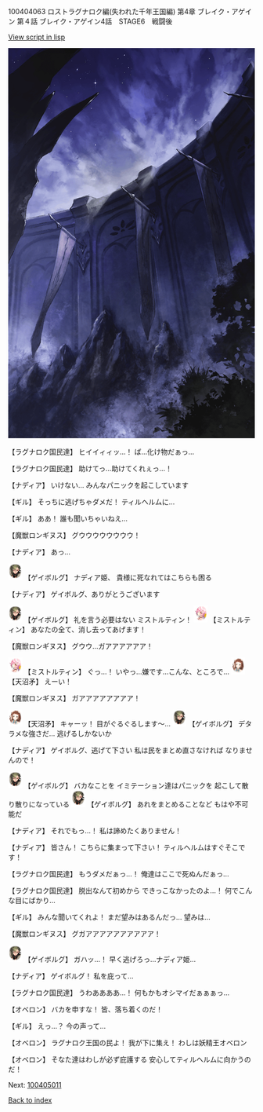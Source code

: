 100404063 ロストラグナロク編(失われた千年王国編) 第4章 ブレイク・アゲイン 第４話 ブレイク・アゲイン4話　STAGE6　戦闘後

[View script in lisp](../scripts/100404063.txt)

![101_south_wall.png](../images/backgrounds/101_south_wall.png)

【ラグナロク国民達】
ヒイイィィッ…！
ば…化け物だぁっ…

【ラグナロク国民達】
助けてっ…助けてくれぇっ…！

【ナディア】
いけない…
みんなパニックを起こしています

【ギル】
そっちに逃げちゃダメだ！
ティルヘルムに…

【ギル】
ああ！
誰も聞いちゃいねえ…

【魔獣ロンギヌス】
グウウウウウウウウ！

【ナディア】
あっ…

<img src="../images/units/3300711.png" alt="3300711.png" height="34"/>
【ゲイボルグ】
ナディア姫、
貴様に死なれてはこちらも困る

【ナディア】
ゲイボルグ、ありがとうございます

<img src="../images/units/3300711.png" alt="3300711.png" height="34"/>
【ゲイボルグ】
礼を言う必要はない
ミストルティン！

<img src="../images/units/3600611.png" alt="3600611.png" height="34"/>
【ミストルティン】
あなたの全て、消し去ってあげます！

【魔獣ロンギヌス】
グウウ…ガアアアアアア！

<img src="../images/units/3600611.png" alt="3600611.png" height="34"/>
【ミストルティン】
ぐっ…！
いやっ…嫌です…こんな、ところで…

<img src="../images/units/3300411.png" alt="3300411.png" height="34"/>
【天沼矛】
えーい！

【魔獣ロンギヌス】
ガアアアアアアアア！

<img src="../images/units/3300411.png" alt="3300411.png" height="34"/>
【天沼矛】
キャーッ！
目がぐるぐるします～…

<img src="../images/units/3300711.png" alt="3300711.png" height="34"/>
【ゲイボルグ】
デタラメな強さだ…
逃げるしかないか

【ナディア】
ゲイボルグ、逃げて下さい
私は民をまとめ直さなければ
なりませんので！

<img src="../images/units/3300711.png" alt="3300711.png" height="34"/>
【ゲイボルグ】
バカなことを
イミテーション達はパニックを
起こして散り散りになっている

<img src="../images/units/3300711.png" alt="3300711.png" height="34"/>
【ゲイボルグ】
あれをまとめることなど
もはや不可能だ

【ナディア】
それでもっ…！
私は諦めたくありません！

【ナディア】
皆さん！
こちらに集まって下さい！
ティルヘルムはすぐそこです！

【ラグナロク国民達】
もうダメだぁっ…！
俺達はここで死ぬんだぁっ…

【ラグナロク国民達】
脱出なんて初めから
できっこなかったのよ…！
何でこんな目にばかり…

【ギル】
みんな聞いてくれよ！
まだ望みはあるんだっ…
望みは…

【魔獣ロンギヌス】
グガアアアアアアアアアア！

<img src="../images/units/3300711.png" alt="3300711.png" height="34"/>
【ゲイボルグ】
ガハッ…！
早く逃げろっ…ナディア姫…

【ナディア】
ゲイボルグ！
私を庇って…

【ラグナロク国民達】
うわああああ…！
何もかもオシマイだぁぁぁっ…

【オベロン】
バカを申すな！
皆、落ち着くのだ！

【ギル】
えっ…？
今の声って…

【オベロン】
ラグナロク王国の民よ！
我が下に集え！
わしは妖精王オベロン

【オベロン】
そなた達はわしが必ず庇護する
安心してティルヘルムに向かうのだ！


Next: [100405011](100405011.md)

[Back to index](index.md)
